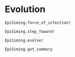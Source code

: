 # Evolution

```@docs
EpiSiming.force_of_infection!
```

```@docs
EpiSiming.step_foward!
```

```@docs
EpiSiming.evolve!
```

```@docs
EpiSiming.get_summary
```
